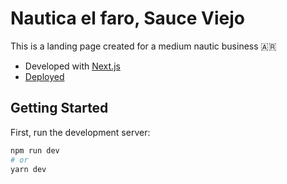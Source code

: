 # Nautica el faro, Sauce Viejo

This is a landing page created for a medium nautic business 🇦🇷
* Developed with [Next.js](https://nextjs.org/) 
* [Deployed](https://nautica-el-faro-main.vercel.app/) 

## Getting Started

First, run the development server:

```bash
npm run dev
# or
yarn dev
```
